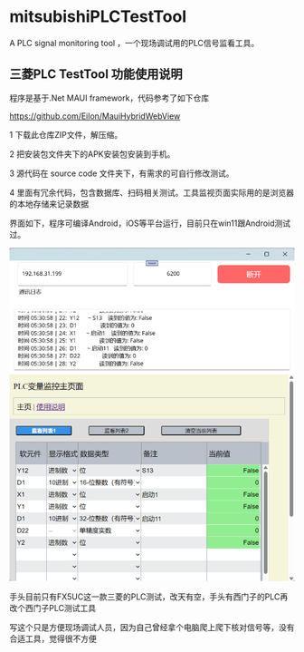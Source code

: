 # mitsubishiPLCTestTool
A PLC signal monitoring tool ，一个现场调试用的PLC信号监看工具。

## 三菱PLC TestTool 功能使用说明 ##  


程序是基于.Net MAUI framework，代码参考了如下仓库

https://github.com/Eilon/MauiHybridWebView

1 下载此仓库ZIP文件，解压缩。  

2 把安装包文件夹下的APK安装包安装到手机。  

3 源代码在 source code 文件夹下，有需求的可自行修改测试。

4 里面有冗余代码，包含数据库、扫码相关测试。工具监视页面实际用的是浏览器的本地存储来记录数据


界面如下，程序可编译Android，iOS等平台运行，目前只在win11跟Android测试过。


![Picture](./readme/windowsUI.png)


手头目前只有FX5UC这一款三菱的PLC测试，改天有空，手头有西门子的PLC再改个西门子PLC测试工具


写这个只是方便现场调试人员，因为自己曾经拿个电脑爬上爬下核对信号等，没有合适工具，觉得很不方便
